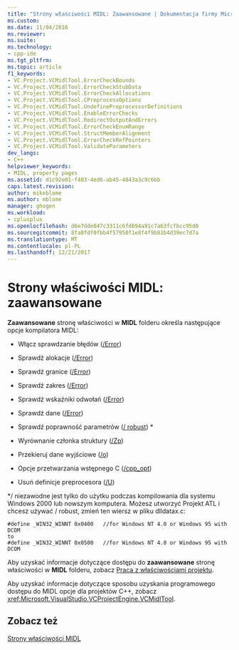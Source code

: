 ```yaml
---
title: "Strony właściwości MIDL: Zaawansowane | Dokumentacja firmy Microsoft"
ms.custom: 
ms.date: 11/04/2016
ms.reviewer: 
ms.suite: 
ms.technology:
- cpp-ide
ms.tgt_pltfrm: 
ms.topic: article
f1_keywords:
- VC.Project.VCMidlTool.ErrorCheckBounds
- VC.Project.VCMidlTool.ErrorCheckStubData
- VC.Project.VCMidlTool.ErrorCheckAllocations
- VC.Project.VCMidlTool.CPreprocessOptions
- VC.Project.VCMidlTool.UndefinePreprocessorDefinitions
- VC.Project.VCMidlTool.EnableErrorChecks
- VC.Project.VCMidlTool.RedirectOutputAndErrors
- VC.Project.VCMidlTool.ErrorCheckEnumRange
- VC.Project.VCMidlTool.StructMemberAlignment
- VC.Project.VCMidlTool.ErrorCheckRefPointers
- VC.Project.VCMidlTool.ValidateParameters
dev_langs:
- C++
helpviewer_keywords:
- MIDL, property pages
ms.assetid: d1c92e01-f403-4ed6-ab45-4043a3c9c6bb
caps.latest.revision: 
author: mikeblome
ms.author: mblome
manager: ghogen
ms.workload:
- cplusplus
ms.openlocfilehash: d6e7dde047c3311c6fd694a91c7a63fcfbcc95d0
ms.sourcegitcommit: 8fa8fdf0fbb4f57950f1e8f4f9b81b4d39ec7d7a
ms.translationtype: MT
ms.contentlocale: pl-PL
ms.lasthandoff: 12/21/2017
---
```

# <a name="midl-property-pages-advanced"></a>Strony właściwości MIDL: zaawansowane
**Zaawansowane** stronę właściwości w **MIDL** folderu określa następujące opcje kompilatora MIDL:  
  
-   Włącz sprawdzanie błędów ([/Error](http://msdn.microsoft.com/library/windows/desktop/aa367324))  
  
-   Sprawdź alokacje ([/Error](http://msdn.microsoft.com/library/windows/desktop/aa367324))  
  
-   Sprawdź granice ([/Error](http://msdn.microsoft.com/library/windows/desktop/aa367324))  
  
-   Sprawdź zakres ([/Error](http://msdn.microsoft.com/library/windows/desktop/aa367324))  
  
-   Sprawdź wskaźniki odwołań ([/Error](http://msdn.microsoft.com/library/windows/desktop/aa367324))  
  
-   Sprawdź dane ([/Error](http://msdn.microsoft.com/library/windows/desktop/aa367324))  
  
-   Sprawdź poprawność parametrów ([/ robust](http://msdn.microsoft.com/library/windows/desktop/aa367363)) *  
  
-   Wyrównanie członka struktury ([/Zp](http://msdn.microsoft.com/library/windows/desktop/aa367388))  
  
-   Przekieruj dane wyjściowe ([/o](http://msdn.microsoft.com/library/windows/desktop/aa367351))  
  
-   Opcje przetwarzania wstępnego C ([/cpp_opt](http://msdn.microsoft.com/library/windows/desktop/aa367318))  
  
-   Usuń definicje preprocesora ([/U](http://msdn.microsoft.com/library/windows/desktop/aa367373))  
  
 \*/ niezawodne jest tylko do użytku podczas kompilowania dla systemu Windows 2000 lub nowszym komputera. Możesz utworzyć Projekt ATL i chcesz używać / robust, zmień ten wiersz w pliku dlldatax.c:  
  
```  
#define _WIN32_WINNT 0x0400   //for Windows NT 4.0 or Windows 95 with DCOM  
to   
#define _WIN32_WINNT 0x0500   //for Windows NT 4.0 or Windows 95 with DCOM  
```  
  
 Aby uzyskać informacje dotyczące dostępu do **zaawansowane** stronę właściwości w **MIDL** folderu, zobacz [Praca z właściwościami projektu](../ide/working-with-project-properties.md).  
  
 Aby uzyskać informacje dotyczące sposobu uzyskania programowego dostępu do MIDL opcje dla projektów C++, zobacz <xref:Microsoft.VisualStudio.VCProjectEngine.VCMidlTool>.  
  
## <a name="see-also"></a>Zobacz też  
 [Strony właściwości MIDL](../ide/midl-property-pages.md)